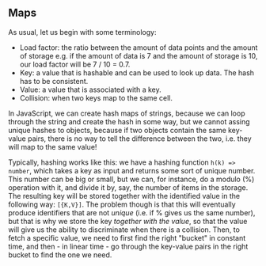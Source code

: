 ## Maps

As usual, let us begin with some terminology:

- Load factor: the ratio between the amount of data points and the amount of storage e.g. if the amount of data is 7 and the amount of storage is 10, our load factor will be 7 / 10 = 0.7.
- Key: a value that is hashable and can be used to look up data. The hash has to be consistent.
- Value: a value that is associated with a key.
- Collision: when two keys map to the same cell.

In JavaScript, we can create hash maps of strings, because we can loop through the string and create the hash in some way, but we cannot assing unique hashes to objects, because if two objects contain the same key-value pairs, there is no way to tell the difference between the two, i.e. they will map to the same value!

Typically, hashing works like this: we have a hashing function `h(k) => number`, which takes a key as input and returns some sort of unique number. This number can be big or small, but we can, for instance, do a modulo (%) operation with it, and divide it by, say, the number of items in the storage. The resulting key will be stored together with the identified value in the following way: `[{K,V}]`. The problem though is that this will eventually produce identifiers that are not _unique_ (i.e. if % gives us the same number), but that is why we store the key _together with the value_, so that the value will give us the ability to discriminate when there is a collision. Then, to fetch a specific value, we need to first find the right "bucket" in constant time, and then - in linear time - go through the key-value pairs in the right bucket to find the one we need.

